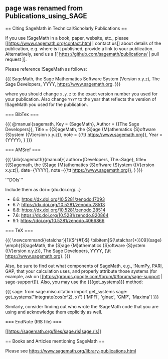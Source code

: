 ## page was renamed from Publications_using_SAGE
== Citing SageMath in Technical/Scholarly Publications ==

If you use !SageMath in a book, paper, website, etc., please [[https://www.sagemath.org/contact.html | contact us]] about details of the publication, e.g. where is it published, provide a link to your publication. Alternatively, send us a [[ https://github.com/sagemath/publications/ | pull request ]].

Please reference !SageMath as follows:

{{{
SageMath, the Sage Mathematics Software System (Version x.y.z),
   The Sage Developers, YYYY, https://www.sagemath.org.
}}}

where you should change `x.y.z` to the exact version number you used for your publication. Also change `YYYY` to the year that reflects the version of !SageMath you used for the publication. 

=== BibTex ===

{{{
@manual{sagemath,
  Key          = {SageMath},
  Author       = {{The Sage Developers}},
  Title        = {{S}ageMath, the {S}age {M}athematics {S}oftware {S}ystem ({V}ersion x.y.z)},
  note         = {{\tt https://www.sagemath.org}},
  Year         = {YYYY},
}
}}}

=== AMSref ===

{{{
\bib{sagemath}{manual}{
      author={Developers, The~Sage},
       title={{S}agemath, the {S}age {M}athematics {S}oftware {S}ystem
  ({V}ersion x.y.z)},
        date={YYYY},
        note={{\tt https://www.sagemath.org}},
}
}}}

'''DOIs'''

Include them as doi = {dx.doi.org/...}

 * 6.6: https://dx.doi.org/10.5281/zenodo.17093
 * 6.7: https://dx.doi.org/10.5281/zenodo.28513
 * 6.8: https://dx.doi.org/10.5281/zenodo.28514
 * 7.6: https://dx.doi.org/10.5281/zenodo.820864
 * 9.1: https://doi.org/10.5281/zenodo.4066866

=== TeX ===

{{{
\newcommand{\etalchar}[1]{$^{#1}$}
\bibitem[S{\etalchar{+}}09]{sage}
\emph{{S}ageMath, the {S}age {M}athematics {S}oftware {S}ystem ({V}ersion
  x.y.z)}, The Sage Developers, YYYY, {\tt https://www.sagemath.org}.
}}}

Also, be sure to find out what components of SageMath, e.g., !NumPy, PARI, GAP, that your calculation uses, and properly attribute those systems (for example, ask on [[https://groups.google.com/forum/#!forum/sage-support | sage-support]]). Also, you may use the {{{get_systems}}} method:

{{{
sage: from sage.misc.citation import get_systems
sage: get_systems("integrate(cos(x^2), x)")
['MPFI', 'ginac', 'GMP', 'Maxima']
}}}

Similarly, consider finding out who wrote the !SageMath code that you are using and acknowledge them explicitly as well.


=== EndNote (RIS file) ===

[[https://sagemath.org/files/sage.ris|sage.ris]]

== Books and Articles mentioning SageMath ==

Please see https://www.sagemath.org/library-publications.html
